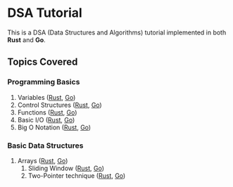 # DSA Tutorial

This is a DSA (Data Structures and Algorithms) tutorial implemented in both **Rust** and **Go**.

## Topics Covered

### Programming Basics

1. Variables ([Rust](./rust/src/_01_programming_basics/_01_variables.rs), [Go](./go/1_programingBasics/1_variables.go))
2. Control Structures ([Rust](./rust/src/_01_programming_basics/_02_control_structures.rs), [Go](./go/1_programingBasics/2_controlStructures.go))
3. Functions ([Rust](./rust/src/_01_programming_basics/_03_functions.rs), [Go](./go/1_programingBasics/3_functions.go))
4. Basic I/O ([Rust](./rust/src/_01_programming_basics/_04_basic_io.rs), [Go](./go/1_programingBasics/4_basicIO.go))
5. Big O Notation ([Rust](./rust/src/_01_programming_basics/_05_big_o_notation), [Go](./go/1_programingBasics/5_bigONotation))

### Basic Data Structures

1. Arrays ([Rust](./rust/src/_02_basic_data_structures/_01_arrays/_01_arrays.rs), [Go](./go/2_basicDataStructures/1_arrays/1_arrays.go))
    1. Sliding Window ([Rust](./rust/src/_02_basic_data_structures/_01_arrays/_02_advanced_patters/_01_sliding_window.rs), [Go](./go/2_basicDataStructures/1_arrays/2_advancedPatters/1_slidingWindow.go))
    2. Two-Pointer technique ([Rust](./rust/src/_02_basic_data_structures/_01_arrays/_02_advanced_patters/_02_two_pointers.rs), [Go](./go/2_basicDataStructures/1_arrays/2_advancedPatters/2_twoPointers.go))
